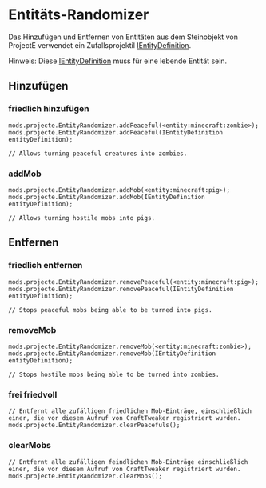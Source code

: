 # Entitäts-Randomizer

Das Hinzufügen und Entfernen von Entitäten aus dem Steinobjekt von ProjectE verwendet ein Zufallsprojektil [IEntityDefinition](/Vanilla/Entities/IEntityDefinition/).

Hinweis: Diese [IEntityDefinition](/Vanilla/Entities/IEntityDefinition/) muss für eine lebende Entität sein.

## Hinzufügen

### friedlich hinzufügen

```zenscript
mods.projecte.EntityRandomizer.addPeaceful(<entity:minecraft:zombie>); 
mods.projecte.EntityRandomizer.addPeaceful(IEntityDefinition entityDefinition);

// Allows turning peaceful creatures into zombies.
```

### addMob

```zenscript
mods.projecte.EntityRandomizer.addMob(<entity:minecraft:pig>);
mods.projecte.EntityRandomizer.addMob(IEntityDefinition entityDefinition);

// Allows turning hostile mobs into pigs.
```

## Entfernen

### friedlich entfernen

```zenscript
mods.projecte.EntityRandomizer.removePeaceful(<entity:minecraft:pig>);
mods.projecte.EntityRandomizer.removePeaceful(IEntityDefinition entityDefinition);

// Stops peaceful mobs being able to be turned into pigs.
```

### removeMob

```zenscript
mods.projecte.EntityRandomizer.removeMob(<entity:minecraft:zombie>);
mods.projecte.EntityRandomizer.removeMob(IEntityDefinition entityDefinition);

// Stops hostile mobs being able to be turned into zombies.
```

### frei friedvoll

```zenscript
// Entfernt alle zufälligen friedlichen Mob-Einträge, einschließlich einer, die vor diesem Aufruf von CraftTweaker registriert wurden.
mods.projecte.EntityRandomizer.clearPeacefuls();
```

### clearMobs

```zenscript
// Entfernt alle zufälligen feindlichen Mob-Einträge einschließlich einer, die vor diesem Aufruf von CraftTweaker registriert wurden.
mods.projecte.EntityRandomizer.clearMobs();
```